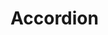 # Accordion <Badges texts="Twig,JS" />

<script setup>
  import appJsRaw from './app.js?raw';
  import AppTwigRaw from './app.twig?raw';

  const tabs = [
    {
      label: 'app.js',
      lang: 'js',
      content: appJsRaw,
    },
    {
      label: 'app.twig',
      lang: 'twig',
      content: AppTwigRaw,
    }
  ];
</script>

<PreviewIframe class="block-full-width" src="./story.html" />

<Tabs :items="tabs" />
